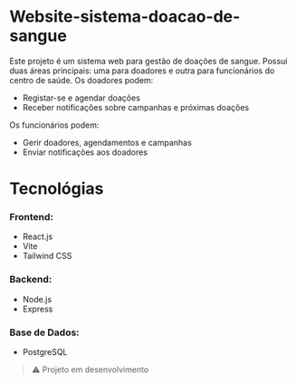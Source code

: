# Website-sistema-doacao-de-sangue

Este projeto é um sistema web para gestão de doações de sangue. Possui duas áreas principais: uma para doadores e outra para funcionários do centro de saúde. 
Os doadores podem:
- Registar-se e agendar doações
- Receber notificações sobre campanhas e próximas doações

Os funcionários podem:
- Gerir doadores, agendamentos e campanhas
- Enviar notificações aos doadores
  

# Tecnológias
### Frontend:
- React.js
- Vite
- Tailwind CSS

### Backend:
- Node.js
- Express

### Base de Dados:
- PostgreSQL


> ⚠️ Projeto em desenvolvimento
